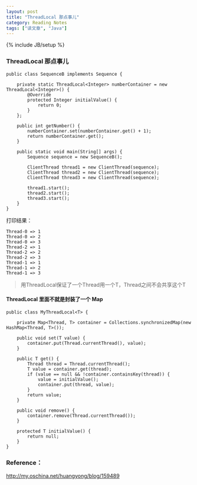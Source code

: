```yaml
---
layout: post
title: "ThreadLocal 那点事儿"
category: Reading Notes
tags: ["读文章", "Java"]
---
```

{% include JB/setup %}

### ThreadLocal 那点事儿

	public class SequenceB implements Sequence {
	
	    private static ThreadLocal<Integer> numberContainer = new ThreadLocal<Integer>() {
	        @Override
	        protected Integer initialValue() {
	            return 0;
	        }
	    };
	
	    public int getNumber() {
	        numberContainer.set(numberContainer.get() + 1);
	        return numberContainer.get();
	    }
	
	    public static void main(String[] args) {
	        Sequence sequence = new SequenceB();
	
	        ClientThread thread1 = new ClientThread(sequence);
	        ClientThread thread2 = new ClientThread(sequence);
	        ClientThread thread3 = new ClientThread(sequence);
	
	        thread1.start();
	        thread2.start();
	        thread3.start();
	    }
	}
	
打印结果：

	Thread-0 => 1
	Thread-0 => 2
	Thread-0 => 3
	Thread-2 => 1
	Thread-2 => 2
	Thread-2 => 3
	Thread-1 => 1
	Thread-1 => 2
	Thread-1 => 3

> 用ThreadLocal<T>保证了一个Thread用一个T，Thread之间不会共享这个T

####  ThreadLocal 里面不就是封装了一个 Map

	public class MyThreadLocal<T> {
	
	    private Map<Thread, T> container = Collections.synchronizedMap(new HashMap<Thread, T>());
	
	    public void set(T value) {
	        container.put(Thread.currentThread(), value);
	    }
	
	    public T get() {
	        Thread thread = Thread.currentThread();
	        T value = container.get(thread);
	        if (value == null && !container.containsKey(thread)) {
	            value = initialValue();
	            container.put(thread, value);
	        }
	        return value;
	    }
	
	    public void remove() {
	        container.remove(Thread.currentThread());
	    }
	
	    protected T initialValue() {
	        return null;
	    }
	}





### Reference：

http://my.oschina.net/huangyong/blog/159489

